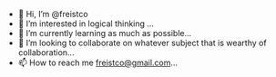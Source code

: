 - 👋 Hi, I’m @freistco
- 👀 I’m interested in logical thinking ...
- 🌱 I’m currently learning as much as possible...
- 💞️ I’m looking to collaborate on whatever subject that is wearthy of collaboration...
- 📫 How to reach me freistco@gmail.com...

<!---
freistco/freistco is a ✨ special ✨ repository because its `README-IFUWANT.md` (this file) appears on your GitHub profile.
You can click the Preview link to take a look at your changes.
--->
